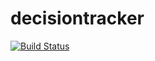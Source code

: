 # decisiontracker

[![Build Status](https://alexpower.visualstudio.com/decision-tracker/_apis/build/status/alex-power.decisiontracker?branchName=master)](https://alexpower.visualstudio.com/decision-tracker/_build/latest?definitionId=2?branchName=master)
